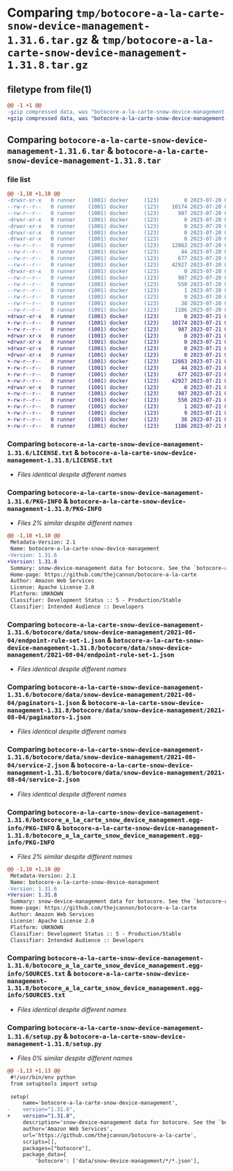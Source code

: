 # Comparing `tmp/botocore-a-la-carte-snow-device-management-1.31.6.tar.gz` & `tmp/botocore-a-la-carte-snow-device-management-1.31.8.tar.gz`

## filetype from file(1)

```diff
@@ -1 +1 @@
-gzip compressed data, was "botocore-a-la-carte-snow-device-management-1.31.6.tar", last modified: Thu Jul 20 01:20:39 2023, max compression
+gzip compressed data, was "botocore-a-la-carte-snow-device-management-1.31.8.tar", last modified: Fri Jul 21 01:21:49 2023, max compression
```

## Comparing `botocore-a-la-carte-snow-device-management-1.31.6.tar` & `botocore-a-la-carte-snow-device-management-1.31.8.tar`

### file list

```diff
@@ -1,18 +1,18 @@
-drwxr-xr-x   0 runner    (1001) docker     (123)        0 2023-07-20 01:20:39.298869 botocore-a-la-carte-snow-device-management-1.31.6/
--rw-r--r--   0 runner    (1001) docker     (123)    10174 2023-07-20 01:20:39.000000 botocore-a-la-carte-snow-device-management-1.31.6/LICENSE.txt
--rw-r--r--   0 runner    (1001) docker     (123)      987 2023-07-20 01:20:39.298869 botocore-a-la-carte-snow-device-management-1.31.6/PKG-INFO
-drwxr-xr-x   0 runner    (1001) docker     (123)        0 2023-07-20 01:20:39.294869 botocore-a-la-carte-snow-device-management-1.31.6/botocore/
-drwxr-xr-x   0 runner    (1001) docker     (123)        0 2023-07-20 01:20:39.294869 botocore-a-la-carte-snow-device-management-1.31.6/botocore/data/
-drwxr-xr-x   0 runner    (1001) docker     (123)        0 2023-07-20 01:20:39.294869 botocore-a-la-carte-snow-device-management-1.31.6/botocore/data/snow-device-management/
-drwxr-xr-x   0 runner    (1001) docker     (123)        0 2023-07-20 01:20:39.298869 botocore-a-la-carte-snow-device-management-1.31.6/botocore/data/snow-device-management/2021-08-04/
--rw-r--r--   0 runner    (1001) docker     (123)    12863 2023-07-20 01:19:55.000000 botocore-a-la-carte-snow-device-management-1.31.6/botocore/data/snow-device-management/2021-08-04/endpoint-rule-set-1.json
--rw-r--r--   0 runner    (1001) docker     (123)       44 2023-07-20 01:19:55.000000 botocore-a-la-carte-snow-device-management-1.31.6/botocore/data/snow-device-management/2021-08-04/examples-1.json
--rw-r--r--   0 runner    (1001) docker     (123)      677 2023-07-20 01:19:55.000000 botocore-a-la-carte-snow-device-management-1.31.6/botocore/data/snow-device-management/2021-08-04/paginators-1.json
--rw-r--r--   0 runner    (1001) docker     (123)    42927 2023-07-20 01:19:55.000000 botocore-a-la-carte-snow-device-management-1.31.6/botocore/data/snow-device-management/2021-08-04/service-2.json
-drwxr-xr-x   0 runner    (1001) docker     (123)        0 2023-07-20 01:20:39.298869 botocore-a-la-carte-snow-device-management-1.31.6/botocore_a_la_carte_snow_device_management.egg-info/
--rw-r--r--   0 runner    (1001) docker     (123)      987 2023-07-20 01:20:39.000000 botocore-a-la-carte-snow-device-management-1.31.6/botocore_a_la_carte_snow_device_management.egg-info/PKG-INFO
--rw-r--r--   0 runner    (1001) docker     (123)      550 2023-07-20 01:20:39.000000 botocore-a-la-carte-snow-device-management-1.31.6/botocore_a_la_carte_snow_device_management.egg-info/SOURCES.txt
--rw-r--r--   0 runner    (1001) docker     (123)        1 2023-07-20 01:20:39.000000 botocore-a-la-carte-snow-device-management-1.31.6/botocore_a_la_carte_snow_device_management.egg-info/dependency_links.txt
--rw-r--r--   0 runner    (1001) docker     (123)        9 2023-07-20 01:20:39.000000 botocore-a-la-carte-snow-device-management-1.31.6/botocore_a_la_carte_snow_device_management.egg-info/top_level.txt
--rw-r--r--   0 runner    (1001) docker     (123)       38 2023-07-20 01:20:39.298869 botocore-a-la-carte-snow-device-management-1.31.6/setup.cfg
--rw-r--r--   0 runner    (1001) docker     (123)     1186 2023-07-20 01:20:39.000000 botocore-a-la-carte-snow-device-management-1.31.6/setup.py
+drwxr-xr-x   0 runner    (1001) docker     (123)        0 2023-07-21 01:21:49.431449 botocore-a-la-carte-snow-device-management-1.31.8/
+-rw-r--r--   0 runner    (1001) docker     (123)    10174 2023-07-21 01:21:49.000000 botocore-a-la-carte-snow-device-management-1.31.8/LICENSE.txt
+-rw-r--r--   0 runner    (1001) docker     (123)      987 2023-07-21 01:21:49.427449 botocore-a-la-carte-snow-device-management-1.31.8/PKG-INFO
+drwxr-xr-x   0 runner    (1001) docker     (123)        0 2023-07-21 01:21:49.427449 botocore-a-la-carte-snow-device-management-1.31.8/botocore/
+drwxr-xr-x   0 runner    (1001) docker     (123)        0 2023-07-21 01:21:49.427449 botocore-a-la-carte-snow-device-management-1.31.8/botocore/data/
+drwxr-xr-x   0 runner    (1001) docker     (123)        0 2023-07-21 01:21:49.427449 botocore-a-la-carte-snow-device-management-1.31.8/botocore/data/snow-device-management/
+drwxr-xr-x   0 runner    (1001) docker     (123)        0 2023-07-21 01:21:49.427449 botocore-a-la-carte-snow-device-management-1.31.8/botocore/data/snow-device-management/2021-08-04/
+-rw-r--r--   0 runner    (1001) docker     (123)    12863 2023-07-21 01:21:06.000000 botocore-a-la-carte-snow-device-management-1.31.8/botocore/data/snow-device-management/2021-08-04/endpoint-rule-set-1.json
+-rw-r--r--   0 runner    (1001) docker     (123)       44 2023-07-21 01:21:06.000000 botocore-a-la-carte-snow-device-management-1.31.8/botocore/data/snow-device-management/2021-08-04/examples-1.json
+-rw-r--r--   0 runner    (1001) docker     (123)      677 2023-07-21 01:21:06.000000 botocore-a-la-carte-snow-device-management-1.31.8/botocore/data/snow-device-management/2021-08-04/paginators-1.json
+-rw-r--r--   0 runner    (1001) docker     (123)    42927 2023-07-21 01:21:06.000000 botocore-a-la-carte-snow-device-management-1.31.8/botocore/data/snow-device-management/2021-08-04/service-2.json
+drwxr-xr-x   0 runner    (1001) docker     (123)        0 2023-07-21 01:21:49.427449 botocore-a-la-carte-snow-device-management-1.31.8/botocore_a_la_carte_snow_device_management.egg-info/
+-rw-r--r--   0 runner    (1001) docker     (123)      987 2023-07-21 01:21:49.000000 botocore-a-la-carte-snow-device-management-1.31.8/botocore_a_la_carte_snow_device_management.egg-info/PKG-INFO
+-rw-r--r--   0 runner    (1001) docker     (123)      550 2023-07-21 01:21:49.000000 botocore-a-la-carte-snow-device-management-1.31.8/botocore_a_la_carte_snow_device_management.egg-info/SOURCES.txt
+-rw-r--r--   0 runner    (1001) docker     (123)        1 2023-07-21 01:21:49.000000 botocore-a-la-carte-snow-device-management-1.31.8/botocore_a_la_carte_snow_device_management.egg-info/dependency_links.txt
+-rw-r--r--   0 runner    (1001) docker     (123)        9 2023-07-21 01:21:49.000000 botocore-a-la-carte-snow-device-management-1.31.8/botocore_a_la_carte_snow_device_management.egg-info/top_level.txt
+-rw-r--r--   0 runner    (1001) docker     (123)       38 2023-07-21 01:21:49.431449 botocore-a-la-carte-snow-device-management-1.31.8/setup.cfg
+-rw-r--r--   0 runner    (1001) docker     (123)     1186 2023-07-21 01:21:49.000000 botocore-a-la-carte-snow-device-management-1.31.8/setup.py
```

### Comparing `botocore-a-la-carte-snow-device-management-1.31.6/LICENSE.txt` & `botocore-a-la-carte-snow-device-management-1.31.8/LICENSE.txt`

 * *Files identical despite different names*

### Comparing `botocore-a-la-carte-snow-device-management-1.31.6/PKG-INFO` & `botocore-a-la-carte-snow-device-management-1.31.8/PKG-INFO`

 * *Files 2% similar despite different names*

```diff
@@ -1,10 +1,10 @@
 Metadata-Version: 2.1
 Name: botocore-a-la-carte-snow-device-management
-Version: 1.31.6
+Version: 1.31.8
 Summary: snow-device-management data for botocore. See the `botocore-a-la-carte` package for more info.
 Home-page: https://github.com/thejcannon/botocore-a-la-carte
 Author: Amazon Web Services
 License: Apache License 2.0
 Platform: UNKNOWN
 Classifier: Development Status :: 5 - Production/Stable
 Classifier: Intended Audience :: Developers
```

### Comparing `botocore-a-la-carte-snow-device-management-1.31.6/botocore/data/snow-device-management/2021-08-04/endpoint-rule-set-1.json` & `botocore-a-la-carte-snow-device-management-1.31.8/botocore/data/snow-device-management/2021-08-04/endpoint-rule-set-1.json`

 * *Files identical despite different names*

### Comparing `botocore-a-la-carte-snow-device-management-1.31.6/botocore/data/snow-device-management/2021-08-04/paginators-1.json` & `botocore-a-la-carte-snow-device-management-1.31.8/botocore/data/snow-device-management/2021-08-04/paginators-1.json`

 * *Files identical despite different names*

### Comparing `botocore-a-la-carte-snow-device-management-1.31.6/botocore/data/snow-device-management/2021-08-04/service-2.json` & `botocore-a-la-carte-snow-device-management-1.31.8/botocore/data/snow-device-management/2021-08-04/service-2.json`

 * *Files identical despite different names*

### Comparing `botocore-a-la-carte-snow-device-management-1.31.6/botocore_a_la_carte_snow_device_management.egg-info/PKG-INFO` & `botocore-a-la-carte-snow-device-management-1.31.8/botocore_a_la_carte_snow_device_management.egg-info/PKG-INFO`

 * *Files 2% similar despite different names*

```diff
@@ -1,10 +1,10 @@
 Metadata-Version: 2.1
 Name: botocore-a-la-carte-snow-device-management
-Version: 1.31.6
+Version: 1.31.8
 Summary: snow-device-management data for botocore. See the `botocore-a-la-carte` package for more info.
 Home-page: https://github.com/thejcannon/botocore-a-la-carte
 Author: Amazon Web Services
 License: Apache License 2.0
 Platform: UNKNOWN
 Classifier: Development Status :: 5 - Production/Stable
 Classifier: Intended Audience :: Developers
```

### Comparing `botocore-a-la-carte-snow-device-management-1.31.6/botocore_a_la_carte_snow_device_management.egg-info/SOURCES.txt` & `botocore-a-la-carte-snow-device-management-1.31.8/botocore_a_la_carte_snow_device_management.egg-info/SOURCES.txt`

 * *Files identical despite different names*

### Comparing `botocore-a-la-carte-snow-device-management-1.31.6/setup.py` & `botocore-a-la-carte-snow-device-management-1.31.8/setup.py`

 * *Files 0% similar despite different names*

```diff
@@ -1,13 +1,13 @@
 #!/usr/bin/env python
 from setuptools import setup
 
 setup(
     name='botocore-a-la-carte-snow-device-management',
-    version="1.31.6",
+    version="1.31.8",
     description='snow-device-management data for botocore. See the `botocore-a-la-carte` package for more info.',
     author='Amazon Web Services',
     url='https://github.com/thejcannon/botocore-a-la-carte',
     scripts=[],
     packages=["botocore"],
     package_data={
         'botocore': ['data/snow-device-management/*/*.json'],
```

